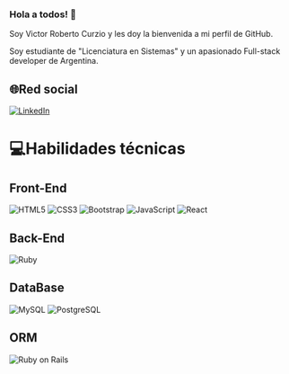 ### Hola a todos! 👋 

Soy Victor Roberto Curzio y les doy la bienvenida a mi perfil de GitHub.

Soy estudiante de "Licenciatura en Sistemas" y un apasionado Full-stack developer de Argentina.

## 🌐Red social
[![LinkedIn](https://img.shields.io/badge/LinkedIn-%230077B5.svg?logo=linkedin&logoColor=white)](https://www.linkedin.com/in/victor-roberto-curzio/)

# 💻Habilidades técnicas

## Front-End

![HTML5](https://img.shields.io/badge/Html5-%23E34F26?logo=Html5&logoColor=white) ![CSS3](https://img.shields.io/badge/Css3-%231572B6?logo=Css3&logoColor=white) ![Bootstrap](https://img.shields.io/badge/Bootstrap-%23563D7C?logo=Bootstrap&logoColor=white) ![JavaScript](https://img.shields.io/badge/Javascript-%23323330?logo=Javascript&logoColor=%23F7DF1E) ![React](https://img.shields.io/badge/React-%2320232a?logo=React&logoColor=%2361DAFB)

## Back-End

![Ruby](https://img.shields.io/badge/Ruby-%23CC0000?logo=Ruby&logoColor=white) 

## DataBase

![MySQL](https://img.shields.io/badge/Mysql-%2300f?logo=Mysql&logoColor=white&style=for-the-badge) ![PostgreSQL](https://img.shields.io/badge/PostgreSQL-316192?style=for-the-badge&logo=postgresql&logoColor=white)

## ORM

![Ruby on Rails](https://img.shields.io/badge/Ruby%20on%20Rails-%23CC0000?logo=Ruby-on-Rails&logoColor=white)
